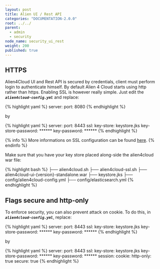 ```yaml
---
layout: post
title: Alien UI / Rest API
categories: "DOCUMENTATION-2.0.0"
root: ../../
parent:
  - admin
  - security
node_name: security_ui_rest
weight: 200
published: true
---
```


## HTTPS

Alien4Cloud UI and Rest API is secured by credentials, client must perform login to authenticate himself.
By default Alien 4 Cloud starts using http rather than https. Enabling SSL is however really simple. Just edit the ***`alien4cloud-config.yml`*** and replace:

{% highlight yaml %}
server:
  port: 8080
{% endhighlight %}

by

{% highlight yaml %}
server:
  port: 8443
  ssl:
    key-store: keystore.jks
    key-store-password: ******
    key-password: ******
{% endhighlight %}

{% info %}
More informations on SSL configuration can be found [here](#/documentation/2.0.0/admin_guide/certificates.html).
{% endinfo %}

Make sure that you have your key store placed along-side the alien4cloud war file:

{% highlight bash %}
├── alien4cloud.sh
├── alien4cloud-ssl.sh
├── alien4cloud-ui-{version}-standalone.war
├── keystore.jks
├── config/alien4cloud-config.yml
├── config/elasticsearch.yml
{% endhighlight %}

## Flags secure and http-only

To enforce security, you can also prevent attack on cookie. To do this, in  ***`alien4cloud-config.yml`***, replace:

{% highlight yaml %}
server:
  port: 8443
  ssl:
    key-store: keystore.jks
    key-store-password: ******
    key-password: ******
{% endhighlight %}

by

{% highlight yaml %}
server:
  port: 8443
  ssl:
    key-store: keystore.jks
    key-store-password: ******
    key-password: ******
  session:
    cookie:
      http-only: true
      secure: true
{% endhighlight %}
